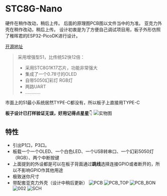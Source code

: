 # STC8G-Nano
硬件在稍作改动，稍后上传。
后面的原理图PCB图以文件当中的为准。
亚克力外壳在稍作改动，稍后上传。
设计初衷是为了方便自己调试项目用，板子外形仿照了稚晖君的ESP32-PicoDK进行设计。

[开源地址](https://github.com/zhou-qi-98/STC8G-Nano)

> 采用增强型51，比传统52快12倍：
>
> * 采用STC8G1K17芯片，功能非常强大
> * 集成了一个0.78寸的OLED
> * 自带5050幻彩灯 RGB灯
> * 两路UART
> * ............

市面上的51最小系统居然TYPE-C都没有，所以板子上直接用TYPE-C

**板子设计已打样验证无误，好用记得点星星**👇
![实物图](http://youpai.7yunkj.com/halo/5a16aa32cfe035fd4d4df7722abe47b0.jpg)

##  特性

* 引出P1口，P3口。
* 板载一个一个OLED、一个白色LED、一个USB转串口、一个幻彩5050灯（RGB）、两个中断按键
* 上面提到的外设都是可以在板子背面通过**跳线**选择连接GPIO或者断开的，所以不影响GPIO作其他用途
* 极致迷你尺寸
* 带配套亚克力外壳（设计中稍后更新）
![PCB](http://youpai.7yunkj.com/halo/46d77ebb4648a06024f5cb7f8b340af1.png)
![PCB_TOP](http://youpai.7yunkj.com/halo/672f9b23a542473d35d95639cc0442fd.png)
![PCB_BON](http://youpai.7yunkj.com/halo/45ccf15b58ace03be407623a667538fd.png)
![002](http://youpai.7yunkj.com/halo/1d46c8b9aa7e4a8fe7b81443fe075bc9.png)
![SCH](http://youpai.7yunkj.com/halo/c3d9e4610b7c2d5b8e1a818ed093d86e.png)
